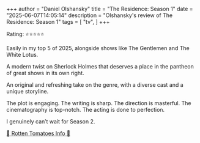 +++
author = "Daniel Olshansky"
title = "The Residence: Season 1"
date = "2025-06-07T14:05:14"
description = "Olshansky's review of The Residence: Season 1"
tags = [
    "tv",
]
+++

Rating: ⭐⭐⭐⭐⭐

Easily in my top 5 of 2025, alongside shows like The Gentlemen and The White Lotus.

A modern twist on Sherlock Holmes that deserves a place in the pantheon of great shows in its own right.

An original and refreshing take on the genre, with a diverse cast and a unique storyline.

The plot is engaging. The writing is sharp. The direction is masterful. The cinematography is top-notch. The acting is done to perfection.

I genuinely can’t wait for Season 2.

[🍅 Rotten Tomatoes Info 🍅](https://www.rottentomatoes.com/tv/the_residence/s01)
